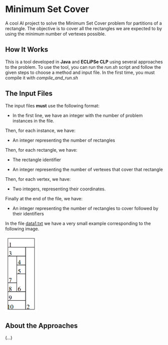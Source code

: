 # Minimum Set Cover

A cool AI project to solve the Minimum Set Cover problem for partitions of a rectangle.
The objective is to cover all the rectangles we are expected to by using the minimum number of vertexes possible.

## How It Works

This is a tool developed in **Java** and **ECLiPSe CLP** using several approaches to the problem. To use the tool, you can run the _run.sh_ script and follow the given steps to choose a method and input file. In the first time, you must compile it with _compile_and_run.sh_

## The Input Files

The input files **must** use the following format:

- In the first line, we have an integer with the number of problem instances in the file.

Then, for each instance, we have:

- An integer representing the number of rectangles

Then, for each rectangle, we have:

- The rectangle identifier

- An integer representing the number of vertexes that cover that rectangle

Then, for each vertex, we have:

- Two integers, representing their coordinates.

Finally at the end of the file, we have:

- An integer representing the number of rectangles to cover followed by their identifiers

In the file [data1.txt](./data1.txt) we have a very small example corresponding to the following image.

![data1.txt](.img/data1.png)

## About the Approaches

(...)
